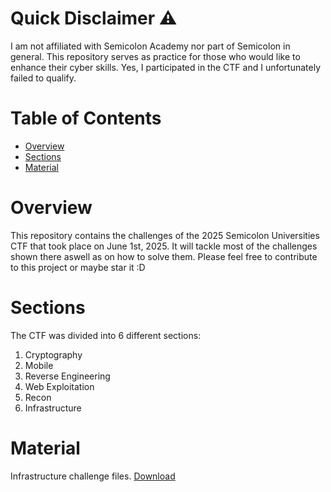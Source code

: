 # Quick Disclaimer ⚠️

I am not affiliated with Semicolon Academy nor part of Semicolon in general. This repository serves as practice for those who would like to enhance their cyber skills.
Yes, I participated in the CTF and I unfortunately failed to qualify.

# Table of Contents
 
- [Overview](https://github.com/kevinbouakar/semicolonctf?tab=readme-ov-file#overview) 
- [Sections](https://github.com/kevinbouakar/semicolonctf?tab=readme-ov-file#sections)
- [Material](https://github.com/kevinbouakar/semicolonctf?tab=readme-ov-file#material)


# Overview

This repository contains the challenges of the 2025 Semicolon Universities CTF that took place on June 1st, 2025. It will tackle most of the challenges shown there aswell as on how to solve them. Please feel free to contribute to this project or maybe star it :D 

# Sections

The CTF was divided into 6 different sections:

1. Cryptography
2. Mobile
3. Reverse Engineering
4. Web Exploitation
5. Recon
6. Infrastructure

# Material

Infrastructure challenge files. [Download](https://drive.google.com/file/d/1cEm26I7y7PiD9NdJgBVCju-AqyfmD-7W/view)

